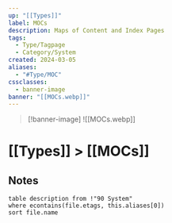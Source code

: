 ```yaml
---
up: "[[Types]]"
label: MOCs
description: Maps of Content and Index Pages
tags:
  - Type/Tagpage
  - Category/System
created: 2024-03-05
aliases:
  - "#Type/MOC"
cssclasses:
  - banner-image
banner: "[[MOCs.webp]]"
---
```

> [!banner-image] ![[MOCs.webp]]
# [[Types]] > [[MOCs]]
## Notes
```dataview
table description from !"90 System"
where econtains(file.etags, this.aliases[0])
sort file.name
```
